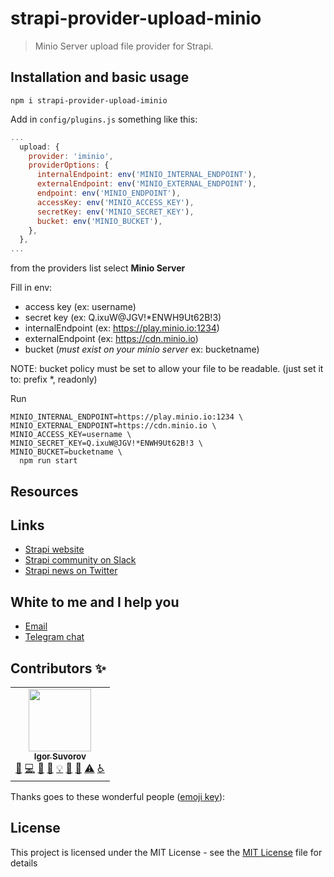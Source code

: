 # strapi-provider-upload-minio

> Minio Server upload file provider for Strapi.


## Installation and basic usage

```npm i strapi-provider-upload-iminio```

Add in `config/plugins.js` something like this:
```js
...
  upload: {
    provider: 'iminio',
    providerOptions: {
      internalEndpoint: env('MINIO_INTERNAL_ENDPOINT'),
      externalEndpoint: env('MINIO_EXTERNAL_ENDPOINT'),
      endpoint: env('MINIO_ENDPOINT'),
      accessKey: env('MINIO_ACCESS_KEY'),
      secretKey: env('MINIO_SECRET_KEY'),
      bucket: env('MINIO_BUCKET'),
    },
  },
...
```

from the providers list select **Minio Server**

Fill in env:
  - access key (ex: username)
  - secret key (ex: Q.ixuW@JGV!*ENWH9Ut62B!3)
  - internalEndpoint (ex: https://play.minio.io:1234)
  - externalEndpoint (ex: https://cdn.minio.io)
  - bucket (*must exist on your minio server* ex: bucketname)

NOTE: bucket policy must be set to allow your file to be readable. (just set it to: prefix \*, readonly)


Run 
```
MINIO_INTERNAL_ENDPOINT=https://play.minio.io:1234 \
MINIO_EXTERNAL_ENDPOINT=https://cdn.minio.io \
MINIO_ACCESS_KEY=username \
MINIO_SECRET_KEY=Q.ixuW@JGV!*ENWH9Ut62B!3 \
MINIO_BUCKET=bucketname \
  npm run start
```

## Resources

## Links

- [Strapi website](http://strapi.io/)
- [Strapi community on Slack](http://slack.strapi.io)
- [Strapi news on Twitter](https://twitter.com/strapijs)



## White to me and I help you
- [Email](mailto:hi@isuvorov.com)
- [Telegram chat](https://t.me/lskjs)

## Contributors ✨

<!-- ALL-CONTRIBUTORS-LIST:START - Do not remove or modify this section -->
<!-- prettier-ignore-start -->
<!-- markdownlint-disable -->
<table>
  <tr>
    <td align="center"><a href="https://isuvorov.com.com"><img src="https://avatars2.githubusercontent.com/u/1056977?v=4" width="100px;" alt=""/><br /><sub><b>Igor Suvorov</b></sub></a><br /><a href="#question-isuvorov" title="Answering Questions">💬</a> <a href="isuvorov/lib-starter-kit/isuvorov/lib-starter-kit/commits?author=isuvorov" title="Code">💻</a> <a href="#design-isuvorov" title="Design">🎨</a> <a href="isuvorov/lib-starter-kit/isuvorov/lib-starter-kit/commits?author=isuvorov" title="Documentation">📖</a> <a href="#example-isuvorov" title="Examples">💡</a> <a href="#ideas-isuvorov" title="Ideas, Planning, & Feedback">🤔</a> <a href="isuvorov/lib-starter-kit/isuvorov/lib-starter-kit/pulls?q=is%3Apr+reviewed-by%3Aisuvorov" title="Reviewed Pull Requests">👀</a> <a href="isuvorov/lib-starter-kit/isuvorov/lib-starter-kit/commits?author=isuvorov" title="Tests">⚠️</a> <a href="#a11y-isuvorov" title="Accessibility">️️️️♿️</a></td>
  </tr>
</table>

<!-- markdownlint-enable -->
<!-- prettier-ignore-end -->
<!-- ALL-CONTRIBUTORS-LIST:END -->
Thanks goes to these wonderful people ([emoji key](https://allcontributors.org/docs/en/emoji-key)):


## License

This project is licensed under the MIT License - see the [MIT License](LICENSE) file for details

